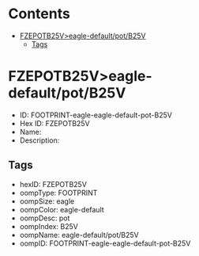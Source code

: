 



Contents
========

* [FZEPOTB25V>eagle-default/pot/B25V](#fzepotb25veagle-defaultpotb25v)
	* [Tags](#tags)

# FZEPOTB25V>eagle-default/pot/B25V

- ID: FOOTPRINT-eagle-eagle-default-pot-B25V
- Hex ID: FZEPOTB25V
- Name: 
- Description: 

## Tags

- hexID: FZEPOTB25V
- oompType: FOOTPRINT
- oompSize: eagle
- oompColor: eagle-default
- oompDesc: pot
- oompIndex: B25V
- oompName: eagle-default/pot/B25V
- oompID: FOOTPRINT-eagle-eagle-default-pot-B25V
